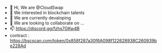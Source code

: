 - 👋 Hi, We are @CloudSwap
- 👀 We interested in blockchain talents
- 🌱 We are currently devaloping
- 💞️ We are looking to collaborate on ...
- 📫 https://discord.gg/fzhs7GKw4B
- contract : https://bscscan.com/token/0x858f287a30f6A098f122628938C260939be228Ad
<!---
CloudSwap/CloudSwap is a ✨ special ✨ repository because its `README.md` (this file) appears on your GitHub profile.
You can click the Preview link to take a look at your changes.
--->
